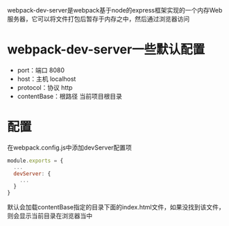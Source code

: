 webpack-dev-server是webpack基于node的express框架实现的一个内存Web服务器，它可以将文件打包后暂存于内存之中，然后通过浏览器访问

# webpack-dev-server一些默认配置
* port：端口 8080
* host：主机 localhost
* protocol：协议 http
* contentBase：根路径 当前项目根目录

# 配置
在webpack.config.js中添加devServer配置项
```js
module.exports = {
  ...
  devServer: {
    ...
  }
}
```
默认会加载contentBase指定的目录下面的index.html文件，如果没找到该文件，则会显示当前目录在浏览器当中